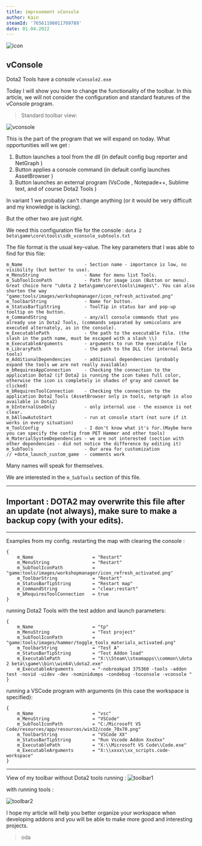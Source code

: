 ```yaml
---
title: improvement vConsole
author: Kain
steamId: '76561198011709789'
date: 01.04.2022
---
```

![icon](/images/improvement-vconsole/logo.png)
 ## vConsole
Dota2 Tools have a console `vConsole2.exe`
 
 Today I will show you how to change the functionality of the toolbar. In this article, we will not consider the configuration and standard features of the vConsole program.

> Standard toolbar view:

![vconsole](/images/improvement-vconsole/vConsole.png)

This is the part of the program that we will expand on today.
What opportunities will we get :

1) Button launches a tool from the dll (in default config bug reporter and NetGraph )
1) Button applies a console command (in default config launches AssetBrowser )
1) Button launches an external program (VsCode , Notepade++, Sublime text, and of course Dota2 Tools )

In variant 1 we probably can't change anything (or it would be very difficult and my knowledge is lacking).

But the other two are just right.

We need this configuration file for the console :
`dota 2 beta\game\core\tools\sdk_vconsole_subtools.txt`

The file format is the usual key-value. The key parameters that I was able to find for this file:

```
m_Name                       - Section name - importance is low, no visibility (but better to use).
m_MenuString                 - Name for menu list Tools.
m_SubToolIconPath            - Path for image icon (Button or menu). Great choice here "\dota 2 beta\game\core\tools\images\". You can also shorten the way "game:tools/images/workshopmanager/icon_refresh_activated.png"
m_ToolbarString              - Name for button.
m_StatusBarTipString         - ToolTip in status bar and pop-up tooltip on the button.
m_CommandString              - any/all console commands that you already use in Dota2 Tools, (commands separated by semicolons are executed alternately, as in the console).
m_ExecutablePath             - the path to the executable file. (the slash in the path name, must be escaped with a slash \\)
m_ExecutableArguments        - arguments to run the executable file
m_LibraryPath                - the path to the DLL (for internal Dota tools)
m_AdditionalDependencies     - additional dependencies (probably expand the tools we are not really available)
m_bRequiresAppConnection     - Checking the connection to the application Dota2 (if Dota2 is running the icon takes full color, otherwise the icon is completely in shades of gray and cannot be clicked) 
m_bRequiresToolConnection    - Checking the connection to the application Dota2 Tools (AssetBrowser only in tools, netgraph is also available in Dota2)
m_bInternalUseOnly           - only internal use - the essence is not clear.
m_bAllowAutoStart            - run at console start (not sure if it works in every situation)
m_ToolConfig                 - I don't know what it's for.(Maybe here you can specify the config from PET Hammer and other tools)
m_MaterialSystemDependencies - we are not interested (section with other dependencies - did not notice the difference by editing it)
m_SubTools                   - Our area for customization
// +dota_launch_custom_game  - comments work
```
Many names will speak for themselves.

We are interested in the `m_SubTools` section of this file.

***
## **__Important : DOTA2 may overwrite this file after an update (not always), make sure to make a backup copy (with your edits).__**
***

Examples from my config.
restarting the map with clearing the console :
```
{
    m_Name                      = "Restart" 
    m_MenuString                = "Restart"
    m_SubToolIconPath           = "game:tools/images/workshopmanager/icon_refresh_activated.png"
    m_ToolbarString             = "Restart"
    m_StatusBarTipString        = "Restart map"
    m_CommandString             = "clear;restart"
    m_bRequiresToolConnection   = true
}
```

running Dota2 Tools with the test addon and launch parameters:
```
{
    m_Name                      = "tp"
    m_MenuString                = "Test project"
    m_SubToolIconPath           = "game:tools/images/hammer/toggle_tools_materials_activated.png"
    m_ToolbarString             = "Test A"
    m_StatusBarTipString        = "Test Addon load"
    m_ExecutablePath            = "X:\\Steam\\steamapps\\common\\dota 2 beta\\game\\bin\\win64\\dota2.exe"
    m_ExecutableArguments       = "-nobreakpad 375360 -tools -addon test -novid -uidev -dev -nominidumps -condebug -toconsole -vconsole "
}
```
running a VSCode program with arguments (in this case the workspace is specified):
```
{
    m_Name                      = "vsc"
    m_MenuString                = "VSCode"
    m_SubToolIconPath           = "C:/Microsoft VS Code/resources/app/resources/win32/code_70x70.png"
    m_ToolbarString             = "VSCode XX"
    m_StatusBarTipString        = "Run Vscode Addon XxxXxx"
    m_ExecutablePath            = "X:\\Microsoft VS Code\\Code.exe"
    m_ExecutableArguments       = "X:\\xxxx\\xx_scripts.code-workspace"
}
```

***
View of my toolbar without Dota2 tools running :
![toolbar1](/images/improvement-vconsole/toolbar1.png)

with running tools :

![toolbar2](/images/improvement-vconsole/toolbar2.png)

I hope my article will help you better organize your workspace when developing addons and you will be able to make more good and interesting projects.
> oda
> 
